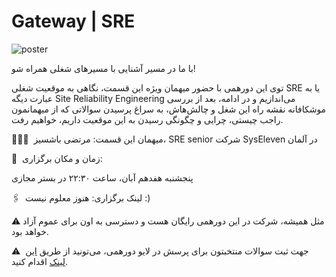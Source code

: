 # Gateway | SRE

![poster](./poster.jpg)

با ما در مسیر آشنایی با مسیرهای شغلی همراه شو!

توی این دورهمی با حضور میهمان ویژه این قسمت، نگاهی به موقعیت شغلی SRE یا به عبارت دیگه Site Reliability Engineering می‌اندازیم و در ادامه، بعد از بررسی موشکافانه نقشه راه این شغل و چالش‌هاش، به سراغ پرسیدن سوالاتی که از میهمانمون راجب چیستی، چرایی و چگونگی رسیدن به این موقعیت داریم، خواهیم رفت.


👨🏻‍💻  میهمان این قسمت: مرتضی باشسیز، SRE senior شرکت SysEleven در آلمان

🏫  زمان و مکان برگزاری:

پنجشنبه هفدهم آبان، ساعت ۲۲:۳۰ در بستر مجازی


🖇  لینک برگزاری: هنوز معلوم نیست :)

⚠️ مثل همیشه، شرکت در این دورهمی رایگان هست و دسترسی به اون برای عموم آزاد خواهد بود.

⚠️  جهت ثبت سوالات منتخبتون برای پرسش در لایو دورهمی، می‌تونید از طریق [این لینک](https://forms.gle/cxAUjzQh6gZGwE6K9) اقدام کنید.

